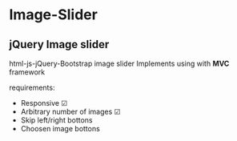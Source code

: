 # Image-Slider
## jQuery Image slider

html-js-jQuery-Bootstrap image slider 
Implements using with **MVC** framework

requirements:
* Responsive ☑
* Arbitrary number of images ☑
* Skip left/right bottons
* Choosen image bottons

